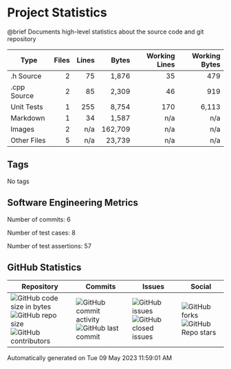 Project Statistics
==================

@brief Documents high-level statistics about the source code and
       git repository

| Type | Files | Lines | Bytes | Working Lines | Working Bytes |
|------|------:|------:|------:|--------------:|--------------:|
|.h Source|2|75|1,876|35|479|
|.cpp Source|2|85|2,309|46|919|
|Unit Tests|1|255|8,754|170|6,113|
|Markdown|1|34|1,587|n/a|n/a|
|Images|2|n/a|162,709|n/a|n/a|
|Other	Files|5|n/a|23,739|n/a|n/a|

## Tags
No tags

## Software Engineering Metrics

Number of commits:  6

Number of test cases:  8

Number of test assertions:  57

## GitHub Statistics
| Repository                           | Commits                   | Issues                  | Social                    |
|--------------------------------------|---------------------------|-------------------------|---------------------------|
| ![GitHub code size	in	bytes](https://img.shields.io/github/languages/code-size/marknelsonengineer-sp23/ee205_sp23_final_1_linked_list?style=social) <br/> ![GitHub repo size](https://img.shields.io/github/repo-size/marknelsonengineer-sp23/ee205_sp23_final_1_linked_list?style=social) <br/> ![GitHub contributors](https://img.shields.io/github/contributors/marknelsonengineer-sp23/ee205_sp23_final_1_linked_list?style=social) | ![GitHub commit activity](https://img.shields.io/github/commit-activity/w/marknelsonengineer-sp23/ee205_sp23_final_1_linked_list?style=social) <br/> ![GitHub last	commit](https://img.shields.io/github/last-commit/marknelsonengineer-sp23/ee205_sp23_final_1_linked_list?style=social) | ![GitHub	issues](https://img.shields.io/github/issues-raw/marknelsonengineer-sp23/ee205_sp23_final_1_linked_list?style=social) <br/> ![GitHub	closed issues](https://img.shields.io/github/issues-closed-raw/marknelsonengineer-sp23/ee205_sp23_final_1_linked_list?style=social) | ![GitHub forks](https://img.shields.io/github/forks/marknelsonengineer-sp23/ee205_sp23_final_1_linked_list?style=social) <br/> ![GitHub Repo	stars](https://img.shields.io/github/stars/marknelsonengineer-sp23/ee205_sp23_final_1_linked_list?style=social) |

Automatically generated on Tue 09 May 2023 11:59:01 AM 

